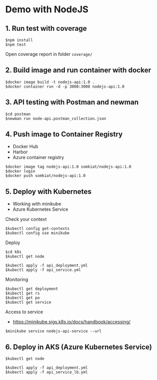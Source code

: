 # Demo with NodeJS


## 1. Run test with coverage
```
$npm install
$npm test
```

Open coverage report in folder `coverage/`


## 2. Build image and run container with docker
```
$docker image build -t nodejs-api:1.0 .
$docker container run -d -p 3000:3000 nodejs-api:1.0
```

## 3. API testing with Postman and newman
```
$cd postman
$newman run node-api.postman_collection.json
```

## 4. Push image to Container Registry
* Docker Hub
* Harbor
* Azure container registry

```
$docker image tag nodejs-api:1.0 somkiat/nodejs-api:1.0
$docker login
$docker push somkiat/nodejs-api:1.0
```

## 5. Deploy with Kubernetes
* Working with minikube
* Azure Kubernetes Service

Check your context
```
$kubectl config get-contexts
$kubectl config use minikube
```

Deploy
```
$cd k8s
$kubectl get node

$kubectl apply -f api_deployment.yml
$kubectl apply -f api_service.yml
```

Monitoring
```
$kubectl get deployment
$kubectl get rs
$kubectl get po
$kubectl get service
```

Access to service
* https://minikube.sigs.k8s.io/docs/handbook/accessing/
```
$minikube service nodejs-api-service --url
```

## 6. Deploy in AKS (Azure Kubernetes Service)
```
$kubectl get node

$kubectl apply -f api_deployment.yml
$kubectl apply -f api_service_lb.yml
```